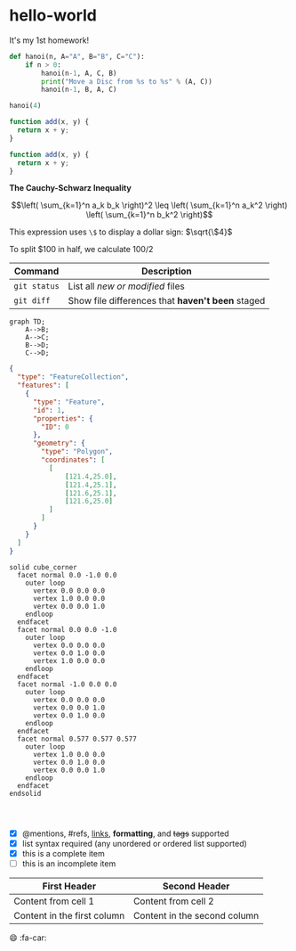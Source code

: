 # hello-world
It's my 1st homework!

```python class:"lineNo"
def hanoi(n, A="A", B="B", C="C"):
    if n > 0:
        hanoi(n-1, A, C, B)
        print("Move a Disc from %s to %s" % (A, C))
        hanoi(n-1, B, A, C)

hanoi(4)
```

```javascript {.line-numbers}
function add(x, y) {
  return x + y;
}
```

```javascript {.line-numbers}
function add(x, y) {
  return x + y;
}
```

**The Cauchy-Schwarz Inequality**

$$\left( \sum_{k=1}^n a_k b_k \right)^2 \leq \left( \sum_{k=1}^n a_k^2 \right) \left( \sum_{k=1}^n b_k^2 \right)$$

This expression uses `\$` to display a dollar sign: $\sqrt{\$4}$

To split <span>$</span>100 in half, we calculate $100/2$

| Command | Description |
| --- | --- |
| `git status` | List all *new or modified* files |
| `git diff` | Show file differences that **haven't been** staged |


```mermaid
graph TD;
    A-->B;
    A-->C;
    B-->D;
    C-->D;
```


```geojson
{
  "type": "FeatureCollection",
  "features": [
    {
      "type": "Feature",
      "id": 1,
      "properties": {
        "ID": 0
      },
      "geometry": {
        "type": "Polygon",
        "coordinates": [
          [
              [121.4,25.0],
              [121.4,25.1],
              [121.6,25.1],
              [121.6,25.0]
          ]
        ]
      }
    }
  ]
}
```

```stl
solid cube_corner
  facet normal 0.0 -1.0 0.0
    outer loop
      vertex 0.0 0.0 0.0
      vertex 1.0 0.0 0.0
      vertex 0.0 0.0 1.0
    endloop
  endfacet
  facet normal 0.0 0.0 -1.0
    outer loop
      vertex 0.0 0.0 0.0
      vertex 0.0 1.0 0.0
      vertex 1.0 0.0 0.0
    endloop
  endfacet
  facet normal -1.0 0.0 0.0
    outer loop
      vertex 0.0 0.0 0.0
      vertex 0.0 0.0 1.0
      vertex 0.0 1.0 0.0
    endloop
  endfacet
  facet normal 0.577 0.577 0.577
    outer loop
      vertex 1.0 0.0 0.0
      vertex 0.0 1.0 0.0
      vertex 0.0 0.0 1.0
    endloop
  endfacet
endsolid
```

```javascript {highlight=10}
```

```javascript {highlight=10-20}
```

```javascript {highlight=[1-10,15,20-22]}
```

- [x] @mentions, #refs, [links](), **formatting**, and <del>tags</del> supported
- [x] list syntax required (any unordered or ordered list supported)
- [x] this is a complete item
- [ ] this is an incomplete item

First Header | Second Header
------------ | -------------
Content from cell 1 | Content from cell 2
Content in the first column | Content in the second column

:smile:
:fa-car:


